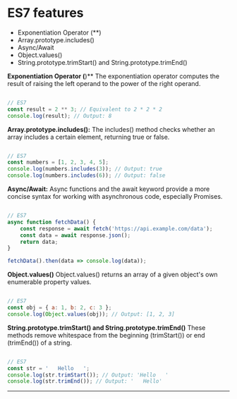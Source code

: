 # ES7 features

- Exponentiation Operator (**)
- Array.prototype.includes()
- Async/Await
- Object.values() 
- String.prototype.trimStart() and String.prototype.trimEnd()


**Exponentiation Operator (**)** The exponentiation operator computes the result of raising the left operand to the power of the right operand.

```js

// ES7
const result = 2 ** 3; // Equivalent to 2 * 2 * 2
console.log(result); // Output: 8


```

**Array.prototype.includes():** The includes() method checks whether an array includes a certain element, returning true or false.

```js

// ES7
const numbers = [1, 2, 3, 4, 5];
console.log(numbers.includes(3)); // Output: true
console.log(numbers.includes(6)); // Output: false

```

**Async/Await:** Async functions and the await keyword provide a more concise syntax for working with asynchronous code, especially Promises.

```js

// ES7
async function fetchData() {
    const response = await fetch('https://api.example.com/data');
    const data = await response.json();
    return data;
}

fetchData().then(data => console.log(data));

```

**Object.values()** Object.values() returns an array of a given object's own enumerable property values.

```js

// ES7
const obj = { a: 1, b: 2, c: 3 };
console.log(Object.values(obj)); // Output: [1, 2, 3]

```

**String.prototype.trimStart() and String.prototype.trimEnd()** These methods remove whitespace from the beginning (trimStart()) or end (trimEnd()) of a string.

```js

// ES7
const str = '   Hello   ';
console.log(str.trimStart()); // Output: 'Hello   '
console.log(str.trimEnd()); // Output: '   Hello'

```

<hr>
